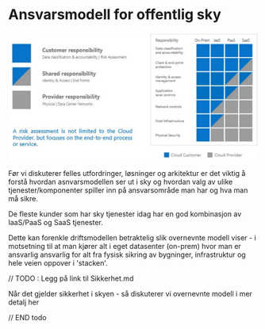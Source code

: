 # Ansvarsmodell for offentlig sky

![Ansvarsmodell](illustrations/ansvarsmodell.png)

Før vi diskuterer felles utfordringer, løsninger og arkitektur er det viktig å forstå hvordan asnvarsmodellen ser ut i sky og hvordan valg av ulike tjenester/komponenter spiller inn på ansvarsområde man har og hva man må sikre.

De fleste kunder som har sky tjenester idag har en god kombinasjon av IaaS/PaaS og SaaS tjenester.

Dette kan forenkle driftsmodellen betraktelig slik overnevnte modell viser - i motsetning til at man kjører alt i eget datasenter (on-prem) hvor man er ansvarlig ansvarlig for alt fra fysisk sikring av bygninger, infrastruktur og hele veien oppover i 'stacken'. 

// TODO : Legg på link til Sikkerhet.md

Når det gjelder sikkerhet i skyen - så diskuterer vi overnevnte modell i mer detalj her

// END todo